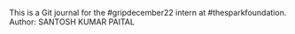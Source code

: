 This is a Git journal for the #gripdecember22 intern at #thesparkfoundation.
Author: SANTOSH KUMAR PAITAL
